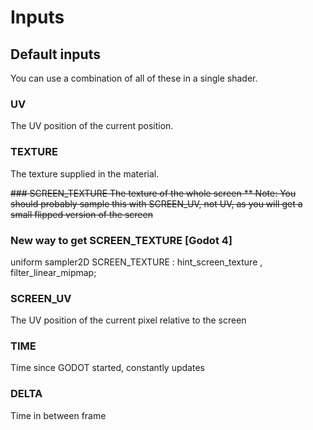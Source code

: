 # Inputs

## Default inputs
You can use a combination of all of these in a single shader.

### UV
The UV position of the current position.

### TEXTURE
The texture supplied in the material.

~~### SCREEN_TEXTURE
The texture of the whole screen
** Note: You should probably sample this with SCREEN_UV, not UV, as you will get a small flipped version of the screen~~
### New way to get SCREEN_TEXTURE  [Godot 4]
uniform sampler2D SCREEN_TEXTURE : hint_screen_texture , filter_linear_mipmap;

### SCREEN_UV
The UV position of the current pixel relative to the screen

### TIME
Time since GODOT started, constantly updates

### DELTA
Time in between frame
